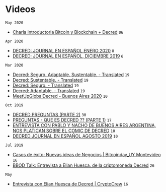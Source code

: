 # Videos

`May 2020`

- [Charla introductoria Bitcoin y Blockchain + Decred](https://www.youtube.com/watch?v=x2QUGV4ezZQ) `06`

`Apr 2020`

- [DECRED: JOURNAL EN ESPAÑOL ENERO 2020](https://youtu.be/kxIo17L2ipY) `8`
- [DECRED: JOURNAL EN ESPAÑOL, DICIEMBRE 2019](https://youtu.be/FLDtrRid42Y) `6`

`Mar 2020`

- [Decred: Seguro. Adaptable. Sustentable. - Translated](https://youtu.be/4zuFqs5QVkE) `19`
- [Decred: Sustentable. - Translated](https://youtu.be/i43J2dC351I) `19`
- [Decred: Seguro. - Translated](https://youtu.be/cXmj4N5slbw) `19`
- [Decred: Adaptable. - Translated](https://youtu.be/uX9fZVGdK5I) `19`
- [MeetUpGlobalDecred - Buenos Aires 2020](https://youtu.be/3cEQefoyQS0) `10`

`Oct 2019`

- [DECRED PREGUNTAS (PARTE 2)](https://youtu.be/R0Jh32CxDXQ) `30`
- [PREGUNTAS - QUE ES DECRED ?? (PARTE 1)](https://youtu.be/WOMbJQMOcWA) `17`
- [ENTREVISTA CON PABLO Y NACHO DE BUENOS AIRES ARGENTINA, NOS PLATICAN SOBRE EL COMIC DE DECRED](https://youtu.be/1dRqwEChj2Y) `10`
- [DECRED JOURNAL EN ESPAÑOL AGOSTO 2019](https://youtu.be/3YI5URKkgIw) `10`

`Jul 2019`
- [Casos de éxito: Nuevas ideas de Negocios | Bitcoinday_UY Montevideo](https://www.youtube.com/watch?v=uXaiBtZzRDY) `16`
- [BBOD Talk: Entrevista a Elian Huesca. de la criptomoneda Decred](https://www.youtube.com/watch?v=8gE4-S0kdLo) `26`

`May`
- [Entrevista con Elian Huesca de Decred | CryptoCrew](https://www.youtube.com/watch?v=NbqC3XoOz98) `16`
